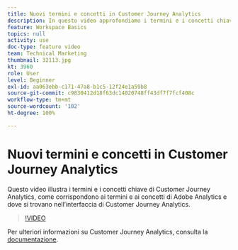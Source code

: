 ```yaml
---
title: Nuovi termini e concetti in Customer Journey Analytics
description: In questo video approfondiamo i termini e i concetti chiave di Adobe Customer Journey Analytics, come corrispondono ai termini e ai concetti di Adobe Analytics e dove si trovano nell’interfaccia di Customer Journey Analytics.
feature: Workspace Basics
topics: null
activity: use
doc-type: feature video
team: Technical Marketing
thumbnail: 32113.jpg
kt: 3960
role: User
level: Beginner
exl-id: aa063ebb-c171-47a8-b1c5-12f24e1a59b8
source-git-commit: c9830412d18f63dc14020748ff43df7f7fcf408c
workflow-type: tm+mt
source-wordcount: '102'
ht-degree: 100%

---
```


# Nuovi termini e concetti in Customer Journey Analytics

Questo video illustra i termini e i concetti chiave di Customer Journey Analytics, come corrispondono ai termini e ai concetti di Adobe Analytics e dove si trovano nell’interfaccia di Customer Journey Analytics.

>[!VIDEO](https://video.tv.adobe.com/v/36166/?quality=12&learn=on&captions=ita)

Per ulteriori informazioni su Customer Journey Analytics, consulta la [documentazione](https://experienceleague.adobe.com/docs/analytics-platform/using/cja-landing.html?lang=it).
